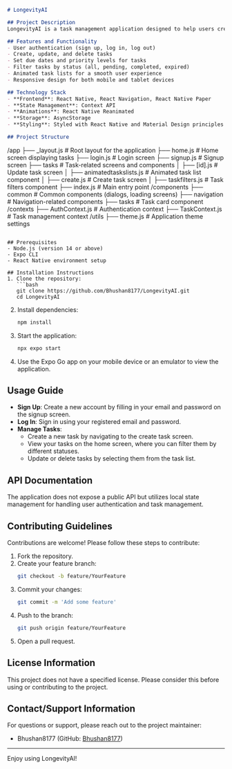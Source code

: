 ```markdown
# LongevityAI

## Project Description
LongevityAI is a task management application designed to help users create, manage, and track their tasks with a focus on prioritization and deadline management. The app provides a user-friendly interface for signing up, logging in, and managing tasks, including setting due dates, priority levels, and viewing tasks based on their current status.

## Features and Functionality
- User authentication (sign up, log in, log out)
- Create, update, and delete tasks
- Set due dates and priority levels for tasks
- Filter tasks by status (all, pending, completed, expired)
- Animated task lists for a smooth user experience
- Responsive design for both mobile and tablet devices

## Technology Stack
- **Frontend**: React Native, React Navigation, React Native Paper
- **State Management**: Context API
- **Animations**: React Native Reanimated
- **Storage**: AsyncStorage
- **Styling**: Styled with React Native and Material Design principles

## Project Structure
```
/app
  ├── _layout.js                # Root layout for the application
  ├── home.js                   # Home screen displaying tasks
  ├── login.js                  # Login screen
  ├── signup.js                 # Signup screen
  ├── tasks                     # Task-related screens and components
  │   ├── [id].js               # Update task screen
  │   ├── animatedtaskslists.js  # Animated task list component
  │   ├── create.js             # Create task screen
  │   ├── taskfilters.js        # Task filters component
  ├── index.js                  # Main entry point
/components
  ├── common                    # Common components (dialogs, loading screens)
  ├── navigation                # Navigation-related components
  ├── tasks                     # Task card component
/contexts
  ├── AuthContext.js            # Authentication context
  ├── TaskContext.js            # Task management context
/utils
  ├── theme.js                  # Application theme settings
```

## Prerequisites
- Node.js (version 14 or above)
- Expo CLI
- React Native environment setup

## Installation Instructions
1. Clone the repository:
   ```bash
   git clone https://github.com/Bhushan8177/LongevityAI.git
   cd LongevityAI
   ```

2. Install dependencies:
   ```bash
   npm install
   ```

3. Start the application:
   ```bash
   npx expo start
   ```

4. Use the Expo Go app on your mobile device or an emulator to view the application.

## Usage Guide
- **Sign Up**: Create a new account by filling in your email and password on the signup screen.
- **Log In**: Sign in using your registered email and password.
- **Manage Tasks**: 
  - Create a new task by navigating to the create task screen.
  - View your tasks on the home screen, where you can filter them by different statuses.
  - Update or delete tasks by selecting them from the task list.

## API Documentation
The application does not expose a public API but utilizes local state management for handling user authentication and task management.

## Contributing Guidelines
Contributions are welcome! Please follow these steps to contribute:
1. Fork the repository.
2. Create your feature branch:
   ```bash
   git checkout -b feature/YourFeature
   ```
3. Commit your changes:
   ```bash
   git commit -m 'Add some feature'
   ```
4. Push to the branch:
   ```bash
   git push origin feature/YourFeature
   ```
5. Open a pull request.

## License Information
This project does not have a specified license. Please consider this before using or contributing to the project.

## Contact/Support Information
For questions or support, please reach out to the project maintainer:
- Bhushan8177 (GitHub: [Bhushan8177](https://github.com/Bhushan8177))

---

Enjoy using LongevityAI!
```
